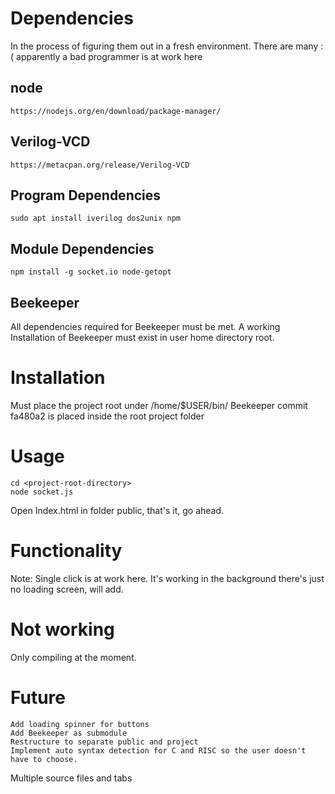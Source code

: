 # Dependencies
In the process of figuring them out in a fresh environment. There are many :( apparently a bad programmer is at work here
## node
    https://nodejs.org/en/download/package-manager/
## Verilog-VCD
    https://metacpan.org/release/Verilog-VCD
## Program Dependencies
    sudo apt install iverilog dos2unix npm
## Module Dependencies
    npm install -g socket.io node-getopt
## Beekeeper
All dependencies required for Beekeeper must be met. A working Installation of Beekeeper must exist in user home directory root.

# Installation
Must place the project root under /home/$USER/bin/
Beekeeper commit fa480a2 is placed inside the root project folder
# Usage
	cd <project-root-directory>
	node socket.js

Open Index.html in folder public, that's it, go ahead.

# Functionality

Note: Single click is at work here. It's working in the background there's just no loading screen, will add.

# Not working
  Only compiling at the moment.
# Future
	Add loading spinner for buttons
	Add Beekeeper as submodule
	Restructure to separate public and project
	Implement auto syntax detection for C and RISC so the user doesn't have to choose.
  Multiple source files and tabs

